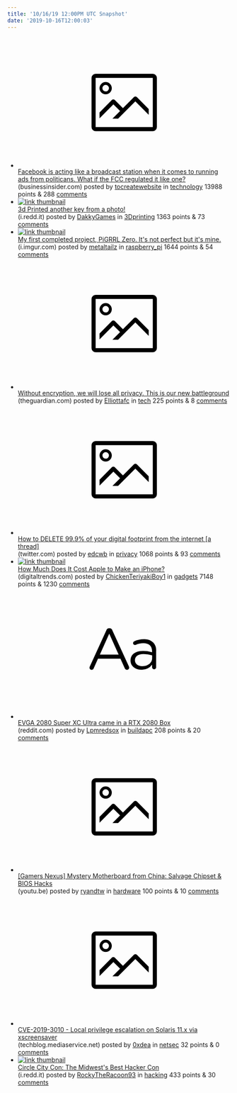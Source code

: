 ```yaml
---
title: '10/16/19 12:00PM UTC Snapshot'
date: '2019-10-16T12:00:03'
---
```

<ul>
<li><a href='https://www.businessinsider.com/fcc-regulate-facebook-broadcast-station-politicians-ads-2019-10'><svg version='1.1' viewBox='-34 -14 104 64' preserveAspectRatio='xMidYMid meet' xmlns='http://www.w3.org/2000/svg' xmlns:xlink='http://www.w3.org/1999/xlink'>
    <title>link thumbnail</title>
    <path d='M32,4H4A2,2,0,0,0,2,6V30a2,2,0,0,0,2,2H32a2,2,0,0,0,2-2V6A2,2,0,0,0,32,4ZM4,30V6H32V30Z'></path>
    <path d='M8.92,14a3,3,0,1,0-3-3A3,3,0,0,0,8.92,14Zm0-4.6A1.6,1.6,0,1,1,7.33,11,1.6,1.6,0,0,1,8.92,9.41Z'></path>
    <path d='M22.78,15.37l-5.4,5.4-4-4a1,1,0,0,0-1.41,0L5.92,22.9v2.83l6.79-6.79L16,22.18l-3.75,3.75H15l8.45-8.45L30,24V21.18l-5.81-5.81A1,1,0,0,0,22.78,15.37Z'></path>
</svg></a><div><div class='linkTitle'><a href='https://www.businessinsider.com/fcc-regulate-facebook-broadcast-station-politicians-ads-2019-10'>Facebook is acting like a broadcast station when it comes to running ads from politicans. What if the FCC regulated it like one?</a></div>(businessinsider.com) posted by <a href='https://www.reddit.com/user/tocreatewebsite'>tocreatewebsite</a> in <a href='https://www.reddit.com/r/technology'>technology</a> 13988 points & 288 <a href='https://www.reddit.com/r/technology/comments/digfk2/facebook_is_acting_like_a_broadcast_station_when/'>comments</a></div></li>

<li><a href='https://i.redd.it/mtrrdq2yhss31.jpg'><img src='https://b.thumbs.redditmedia.com/WpXUTtR8W0_iXWQwuoL26Hn2LYhe8cHFpBA-w9xCPXo.jpg' alt='link thumbnail'></a><div><div class='linkTitle'><a href='https://i.redd.it/mtrrdq2yhss31.jpg'>3d Printed another key from a photo!</a></div>(i.redd.it) posted by <a href='https://www.reddit.com/user/DakkyGames'>DakkyGames</a> in <a href='https://www.reddit.com/r/3Dprinting'>3Dprinting</a> 1363 points & 73 <a href='https://www.reddit.com/r/3Dprinting/comments/dighm8/3d_printed_another_key_from_a_photo/'>comments</a></div></li>

<li><a href='https://i.imgur.com/A6Icx41.jpg'><img src='https://b.thumbs.redditmedia.com/ytD2h7a66BG5dFCQVFVEVUc7tMlk92TZ2_1vEweZUWk.jpg' alt='link thumbnail'></a><div><div class='linkTitle'><a href='https://i.imgur.com/A6Icx41.jpg'>My first completed project, PiGRRL Zero. It's not perfect but it's mine.</a></div>(i.imgur.com) posted by <a href='https://www.reddit.com/user/metaltailz'>metaltailz</a> in <a href='https://www.reddit.com/r/raspberry_pi'>raspberry_pi</a> 1644 points & 54 <a href='https://www.reddit.com/r/raspberry_pi/comments/dif7c6/my_first_completed_project_pigrrl_zero_its_not/'>comments</a></div></li>

<li><a href='https://www.theguardian.com/commentisfree/2019/oct/15/encryption-lose-privacy-us-uk-australia-facebook'><svg version='1.1' viewBox='-34 -14 104 64' preserveAspectRatio='xMidYMid meet' xmlns='http://www.w3.org/2000/svg' xmlns:xlink='http://www.w3.org/1999/xlink'>
    <title>link thumbnail</title>
    <path d='M32,4H4A2,2,0,0,0,2,6V30a2,2,0,0,0,2,2H32a2,2,0,0,0,2-2V6A2,2,0,0,0,32,4ZM4,30V6H32V30Z'></path>
    <path d='M8.92,14a3,3,0,1,0-3-3A3,3,0,0,0,8.92,14Zm0-4.6A1.6,1.6,0,1,1,7.33,11,1.6,1.6,0,0,1,8.92,9.41Z'></path>
    <path d='M22.78,15.37l-5.4,5.4-4-4a1,1,0,0,0-1.41,0L5.92,22.9v2.83l6.79-6.79L16,22.18l-3.75,3.75H15l8.45-8.45L30,24V21.18l-5.81-5.81A1,1,0,0,0,22.78,15.37Z'></path>
</svg></a><div><div class='linkTitle'><a href='https://www.theguardian.com/commentisfree/2019/oct/15/encryption-lose-privacy-us-uk-australia-facebook'>Without encryption, we will lose all privacy. This is our new battleground</a></div>(theguardian.com) posted by <a href='https://www.reddit.com/user/Elliottafc'>Elliottafc</a> in <a href='https://www.reddit.com/r/tech'>tech</a> 225 points & 8 <a href='https://www.reddit.com/r/tech/comments/dim093/without_encryption_we_will_lose_all_privacy_this/'>comments</a></div></li>

<li><a href='https://twitter.com/somenerdliam/status/1183916568771792897?s=09'><svg version='1.1' viewBox='-34 -14 104 64' preserveAspectRatio='xMidYMid meet' xmlns='http://www.w3.org/2000/svg' xmlns:xlink='http://www.w3.org/1999/xlink'>
    <title>link thumbnail</title>
    <path d='M32,4H4A2,2,0,0,0,2,6V30a2,2,0,0,0,2,2H32a2,2,0,0,0,2-2V6A2,2,0,0,0,32,4ZM4,30V6H32V30Z'></path>
    <path d='M8.92,14a3,3,0,1,0-3-3A3,3,0,0,0,8.92,14Zm0-4.6A1.6,1.6,0,1,1,7.33,11,1.6,1.6,0,0,1,8.92,9.41Z'></path>
    <path d='M22.78,15.37l-5.4,5.4-4-4a1,1,0,0,0-1.41,0L5.92,22.9v2.83l6.79-6.79L16,22.18l-3.75,3.75H15l8.45-8.45L30,24V21.18l-5.81-5.81A1,1,0,0,0,22.78,15.37Z'></path>
</svg></a><div><div class='linkTitle'><a href='https://twitter.com/somenerdliam/status/1183916568771792897?s=09'>How to DELETE 99.9% of your digital footprint from the internet [a thread]</a></div>(twitter.com) posted by <a href='https://www.reddit.com/user/edcwb'>edcwb</a> in <a href='https://www.reddit.com/r/privacy'>privacy</a> 1068 points & 93 <a href='https://www.reddit.com/r/privacy/comments/dig5x2/how_to_delete_999_of_your_digital_footprint_from/'>comments</a></div></li>

<li><a href='https://www.digitaltrends.com/mobile/how-much-does-it-cost-to-make-iphone/'><img src='https://b.thumbs.redditmedia.com/x3z-nC1KC7ZJ-psr0zADFPjmiYLwI0qUDQAlUnDel9w.jpg' alt='link thumbnail'></a><div><div class='linkTitle'><a href='https://www.digitaltrends.com/mobile/how-much-does-it-cost-to-make-iphone/'>How Much Does It Cost Apple to Make an iPhone?</a></div>(digitaltrends.com) posted by <a href='https://www.reddit.com/user/ChickenTeriyakiBoy1'>ChickenTeriyakiBoy1</a> in <a href='https://www.reddit.com/r/gadgets'>gadgets</a> 7148 points & 1230 <a href='https://www.reddit.com/r/gadgets/comments/di7drw/how_much_does_it_cost_apple_to_make_an_iphone/'>comments</a></div></li>

<li><a href='https://www.reddit.com/r/buildapc/comments/dii0kj/evga_2080_super_xc_ultra_came_in_a_rtx_2080_box/'><svg version='1.1' viewBox='-34 -12 104 64' preserveAspectRatio='xMidYMid slice' xmlns='http://www.w3.org/2000/svg' xmlns:xlink='http://www.w3.org/1999/xlink'>
    <title>text link thumbnail</title>
    <path d='M12.19,8.84a1.45,1.45,0,0,0-1.4-1h-.12a1.46,1.46,0,0,0-1.42,1L1.14,26.56a1.29,1.29,0,0,0-.14.59,1,1,0,0,0,1,1,1.12,1.12,0,0,0,1.08-.77l2.08-4.65h11l2.08,4.59a1.24,1.24,0,0,0,1.12.83,1.08,1.08,0,0,0,1.08-1.08,1.64,1.64,0,0,0-.14-.57ZM6.08,20.71l4.59-10.22,4.6,10.22Z'>
    </path>
    <path d='M32.24,14.78A6.35,6.35,0,0,0,27.6,13.2a11.36,11.36,0,0,0-4.7,1,1,1,0,0,0-.58.89,1,1,0,0,0,.94.92,1.23,1.23,0,0,0,.39-.08,8.87,8.87,0,0,1,3.72-.81c2.7,0,4.28,1.33,4.28,3.92v.5a15.29,15.29,0,0,0-4.42-.61c-3.64,0-6.14,1.61-6.14,4.64v.05c0,2.95,2.7,4.48,5.37,4.48a6.29,6.29,0,0,0,5.19-2.48V26.9a1,1,0,0,0,1,1,1,1,0,0,0,1-1.06V19A5.71,5.71,0,0,0,32.24,14.78Zm-.56,7.7c0,2.28-2.17,3.89-4.81,3.89-1.94,0-3.61-1.06-3.61-2.86v-.06c0-1.8,1.5-3,4.2-3a15.2,15.2,0,0,1,4.22.61Z'>
    </path>
</svg></a><div><div class='linkTitle'><a href='https://www.reddit.com/r/buildapc/comments/dii0kj/evga_2080_super_xc_ultra_came_in_a_rtx_2080_box/'>EVGA 2080 Super XC Ultra came in a RTX 2080 Box</a></div>(reddit.com) posted by <a href='https://www.reddit.com/user/Lpmredsox'>Lpmredsox</a> in <a href='https://www.reddit.com/r/buildapc'>buildapc</a> 208 points & 20 <a href='https://www.reddit.com/r/buildapc/comments/dii0kj/evga_2080_super_xc_ultra_came_in_a_rtx_2080_box/'>comments</a></div></li>

<li><a href='https://youtu.be/qNje63vx73s'><svg version='1.1' viewBox='-34 -14 104 64' preserveAspectRatio='xMidYMid meet' xmlns='http://www.w3.org/2000/svg' xmlns:xlink='http://www.w3.org/1999/xlink'>
    <title>link thumbnail</title>
    <path d='M32,4H4A2,2,0,0,0,2,6V30a2,2,0,0,0,2,2H32a2,2,0,0,0,2-2V6A2,2,0,0,0,32,4ZM4,30V6H32V30Z'></path>
    <path d='M8.92,14a3,3,0,1,0-3-3A3,3,0,0,0,8.92,14Zm0-4.6A1.6,1.6,0,1,1,7.33,11,1.6,1.6,0,0,1,8.92,9.41Z'></path>
    <path d='M22.78,15.37l-5.4,5.4-4-4a1,1,0,0,0-1.41,0L5.92,22.9v2.83l6.79-6.79L16,22.18l-3.75,3.75H15l8.45-8.45L30,24V21.18l-5.81-5.81A1,1,0,0,0,22.78,15.37Z'></path>
</svg></a><div><div class='linkTitle'><a href='https://youtu.be/qNje63vx73s'>[Gamers Nexus] Mystery Motherboard from China: Salvage Chipset &amp; BIOS Hacks</a></div>(youtu.be) posted by <a href='https://www.reddit.com/user/ryandtw'>ryandtw</a> in <a href='https://www.reddit.com/r/hardware'>hardware</a> 100 points & 10 <a href='https://www.reddit.com/r/hardware/comments/dijy1m/gamers_nexus_mystery_motherboard_from_china/'>comments</a></div></li>

<li><a href='https://techblog.mediaservice.net/2019/10/local-privilege-escalation-on-solaris-11-x-via-xscreensaver/'><svg version='1.1' viewBox='-34 -14 104 64' preserveAspectRatio='xMidYMid meet' xmlns='http://www.w3.org/2000/svg' xmlns:xlink='http://www.w3.org/1999/xlink'>
    <title>link thumbnail</title>
    <path d='M32,4H4A2,2,0,0,0,2,6V30a2,2,0,0,0,2,2H32a2,2,0,0,0,2-2V6A2,2,0,0,0,32,4ZM4,30V6H32V30Z'></path>
    <path d='M8.92,14a3,3,0,1,0-3-3A3,3,0,0,0,8.92,14Zm0-4.6A1.6,1.6,0,1,1,7.33,11,1.6,1.6,0,0,1,8.92,9.41Z'></path>
    <path d='M22.78,15.37l-5.4,5.4-4-4a1,1,0,0,0-1.41,0L5.92,22.9v2.83l6.79-6.79L16,22.18l-3.75,3.75H15l8.45-8.45L30,24V21.18l-5.81-5.81A1,1,0,0,0,22.78,15.37Z'></path>
</svg></a><div><div class='linkTitle'><a href='https://techblog.mediaservice.net/2019/10/local-privilege-escalation-on-solaris-11-x-via-xscreensaver/'>CVE-2019-3010 - Local privilege escalation on Solaris 11.x via xscreensaver</a></div>(techblog.mediaservice.net) posted by <a href='https://www.reddit.com/user/0xdea'>0xdea</a> in <a href='https://www.reddit.com/r/netsec'>netsec</a> 32 points & 0 <a href='https://www.reddit.com/r/netsec/comments/dim6pf/cve20193010_local_privilege_escalation_on_solaris/'>comments</a></div></li>

<li><a href='https://i.redd.it/u11ro3spiqs31.png'><img src='https://b.thumbs.redditmedia.com/JQzGRMzyWWG4mrjhtR9RTET2c3elD8n92AsoUqw7FSs.jpg' alt='link thumbnail'></a><div><div class='linkTitle'><a href='https://i.redd.it/u11ro3spiqs31.png'>Circle City Con: The Midwest's Best Hacker Con</a></div>(i.redd.it) posted by <a href='https://www.reddit.com/user/RockyTheRacoon93'>RockyTheRacoon93</a> in <a href='https://www.reddit.com/r/hacking'>hacking</a> 433 points & 30 <a href='https://www.reddit.com/r/hacking/comments/diaois/circle_city_con_the_midwests_best_hacker_con/'>comments</a></div></li>

</ul>
